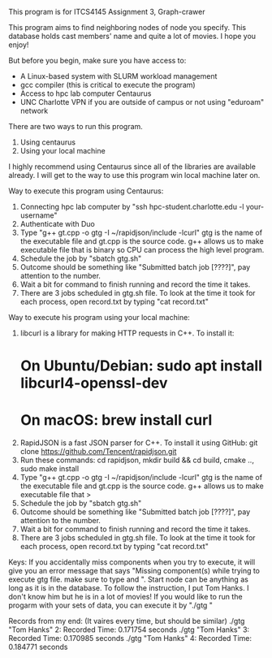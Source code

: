 

This program is for ITCS4145 Assignment 3, Graph-crawer

This  program  aims to find neighboring nodes of node you specify. This database holds cast members' name and quite a lot of movies. I hope you enjoy!

But before you begin, make sure you have access to:

- A Linux-based system with SLURM workload management
- gcc compiler (this is critical to execute the program)
- Access to hpc lab computer Centaurus
- UNC Charlotte VPN if you are outside of campus or not using "eduroam" network

There are two ways to run this program.
1. Using centaurus
2. Using your local machine

I highly recommend using Centaurus since all  of the libraries are available already. I will get to the way to  use this program win local machine later on.

Way to execute this program using Centaurus:
1. Connecting hpc lab computer by "ssh hpc-student.charlotte.edu -l your-username"
2. Authenticate with Duo
3. Type "g++ gt.cpp -o gtg -I ~/rapidjson/include -lcurl" gtg is the name of the executable file and gt.cpp is the source code. g++ allows us to make executable file that is binary so CPU can process the high level program.
4. Schedule the job by "sbatch gtg.sh"
5. Outcome should be something like "Submitted batch job [????]", pay attention to the number.
6. Wait a bit for command to finish running and record the time it takes.
7. There are 3 jobs scheduled in gtg.sh file. To look at the time it took for each process, open record.txt by typing "cat record.txt"

Way to execute his program using your local machine:
1. libcurl is a library for making HTTP requests in C++. To install it:
	# On Ubuntu/Debian: sudo apt install libcurl4-openssl-dev
	# On macOS: brew install curl
2. RapidJSON is a fast JSON parser for C++. To install it using GitHub: git clone https://github.com/Tencent/rapidjson.git 
3. Run these commands: cd rapidjson, mkdir build && cd build, cmake .., sudo make install
4. Type "g++ gt.cpp -o gtg -I ~/rapidjson/include -lcurl" gtg is the name of the executable file and gt.cpp is the source code. g++ allows us to make executable file that >
5. Schedule the job by "sbatch gtg.sh"
6. Outcome should be something like "Submitted batch job [????]", pay attention to the number.
7. Wait a bit for command to finish running and record the time it takes.
8. There are 3 jobs scheduled in gtg.sh file. To look at the time it took for each process, open record.txt by typing "cat record.txt"


Keys:
If you accidentally miss components when you try to execute, it will give you an error message that says "Missing component(s) while trying to execute gtg file. make sure to type <startNode> and <depth>". Start node can be anything as long as it is in the database. To follow the instruction, I put Tom Hanks. I don't know him but he is in a lot of movies!
If you would like to run the progarm with your sets of data, you can execute it by "./gtg <Starting node> <Depth> "

Records from my end: (It vaires every time, but should  be similar)
./gtg "Tom Hanks" 2: Recorded Time: 0.171754 seconds
./gtg "Tom Hanks" 3: Recorded Time: 0.170985 seconds
./gtg "Tom Hanks" 4: Recorded Time: 0.184771 seconds
